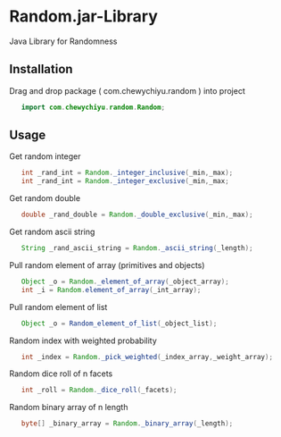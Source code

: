 # Random.jar-Library
Java Library for Randomness

## Installation
   Drag and drop package ( com.chewychiyu.random ) into project
```java
   import com.chewychiyu.random.Random;
```
## Usage
   Get random integer 
```java
   int _rand_int = Random._integer_inclusive(_min,_max);
   int _rand_int = Random._integer_exclusive(_min,_max;
```
   Get random double
```java
   double _rand_double = Random._double_exclusive(_min,_max);
```
   Get random ascii string
```java
   String _rand_ascii_string = Random._ascii_string(_length);
```
   Pull random element of array (primitives and objects)
```java
   Object _o = Random._element_of_array(_object_array);
   int _i = Random.element_of_array(_int_array);
```
   Pull random element of list
```java
   Object _o = Random_element_of_list(_object_list);
```
   Random index with weighted probability
```java
   int _index = Random._pick_weighted(_index_array,_weight_array);
```
   Random dice roll of n facets
```java
   int _roll = Random._dice_roll(_facets);
```
   Random binary array of n length
```java
   byte[] _binary_array = Random._binary_array(_length);
```

